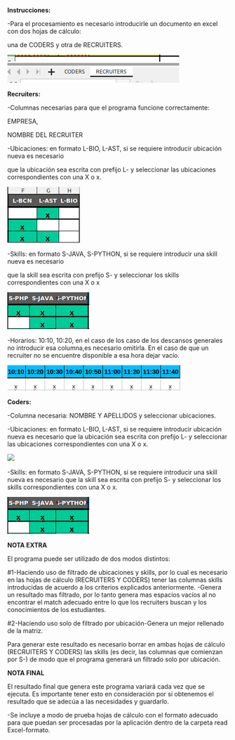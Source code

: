 ﻿**Instrucciones:**

-Para el procesamiento es necesario introducirle un documento en excel con dos hojas de cálculo:

una de CODERS y otra de RECRUITERS.

![](Aspose.Words.a0a8ef97-8b13-4e89-af14-46cb82fcd827.001.png)




**Recruiters:**

-Columnas necesarias para que el programa funcione correctamente: 

EMPRESA, 

NOMBRE DEL RECRUITER

-Ubicaciones: en formato L-BIO, L-AST, si se requiere introducir ubicación nueva es necesario

que la ubicación sea escrita con prefijo L- y seleccionar las ubicaciones correspondientes con una X o x.

![](Aspose.Words.a0a8ef97-8b13-4e89-af14-46cb82fcd827.002.png)







-Skills: en formato S-JAVA, S-PYTHON, si se requiere introducir una skill nueva es necesario

que la skill sea escrita con prefijo S- y seleccionar los skills correspondientes con una X o x

![](Aspose.Words.a0a8ef97-8b13-4e89-af14-46cb82fcd827.003.png)





-Horarios: 10:10, 10:20, en el caso de los caso de los descansos generales no introducir esa columna,es necesario omitirla. En el caso de que un recruiter no se encuentre disponible a esa hora dejar vacío.

![](Aspose.Words.a0a8ef97-8b13-4e89-af14-46cb82fcd827.004.png)



**Coders:**

-Columna necesaria: NOMBRE Y APELLIDOS y  seleccionar ubicaciones.

-Ubicaciones: en formato L-BIO, L-AST, si se requiere introducir ubicación nueva es necesario que la ubicación sea escrita con prefijo L- y seleccionar las ubicaciones correspondientes con una X o x.

![](Aspose.Words.a0a8ef97-8b13-4e89-af14-46cb82fcd827.005.png)	





-Skills: en formato S-JAVA, S-PYTHON, si se requiere introducir una skill nueva es necesario que la skill sea escrita con prefijo S- y seleccionar los skills correspondientes con una X o x.

![](Aspose.Words.a0a8ef97-8b13-4e89-af14-46cb82fcd827.003.png)





























**NOTA EXTRA**

El programa puede ser utilizado de dos modos distintos:

#1-Haciendo uso de filtrado de ubicaciones y skills, por lo cual es necesario en las hojas de cálculo (RECRUITERS Y CODERS) tener las columnas skills introducidas de acuerdo a los criterios explicados anteriormente. -Genera un resultado mas filtrado, por lo tanto genera mas espacios vacíos al no encontrar el match adecuado entre lo que los recruiters buscan y los conocimientos de los estudiantes.

#2-Haciendo uso solo de filtrado por ubicación-Genera un mejor rellenado de la matriz.

Para generar este resultado es necesario borrar en ambas hojas de cálculo (RECRUITERS Y CODERS) las skills (es decir, las columnas que comienzan por S-) de modo que el programa generará un filtrado solo por ubicación.


**NOTA FINAL**

El resultado final que genera este programa variará cada vez que se ejecuta. Es importante tener esto en consideración por si obtenemos el resultado que se adecúa a las necesidades y guardarlo.

-Se incluye a modo de prueba hojas de cálculo con el formato adecuado para que puedan ser procesadas por la aplicación dentro de  la carpeta read Excel-formato.
